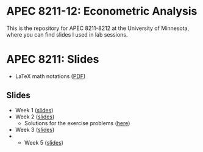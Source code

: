 # APEC 8211-12: Econometric Analysis
This is the repository for APEC 8211-8212 at the University of Minnesota, where you can find slides I used in lab sessions.

# APEC 8211: Slides
+ LaTeX math notations ([PDF](https://shunkei3.github.io/apec8211-8212/Demonstration/Demonstration.pdf))

## Slides
+ Week 1 ([slides](https://shunkei3.github.io/apec8211-8212/Recitation/rec1/recitation1_slides.html))
+ Week 2 ([slides](https://shunkei3.github.io/apec8211-8212/Recitation/rec2/recitation2_slides.html))
	* Solutions for the exercise problems ([here](https://shunkei3.github.io/apec8211-8212/Recitation/rec2/rec2_exericise_solutions.pdf))
+ Week 3 ([slides](https://shunkei3.github.io/apec8211-8212/Recitation/rec3/recitation3_slides.html))
+ + Week 5 ([slides](https://shunkei3.github.io/apec8211-8212/Recitation/rec5/recitation5_slides.html))
